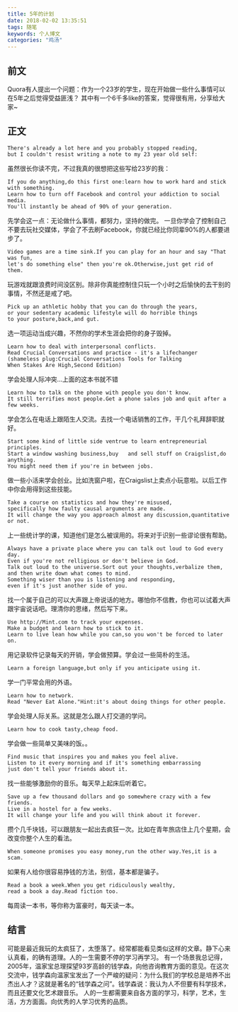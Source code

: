 ```yaml
---
title: 5年的计划
date: 2018-02-02 13:35:51
tags: 随笔
keywords: 个人博文
categories: "鸡汤"
---
```

## 前文
Quora有人提出一个问题：作为一个23岁的学生，现在开始做一些什么事情可以在5年之后觉得受益匪浅？
其中有一个6千多like的答案，觉得很有用，分享给大家~
<!--more-->
## 正文
```
There's already a lot here and you probably stopped reading,   
but I couldn't resist writing a note to my 23 year old self:
```
虽然很长你读不完，不过我真的很想把这些写给23岁的我：
```
If you do anything,do this first one:learn how to work hard and stick with something.  
Learn how to turn off Facebook and control your addiction to social media.    
You'll instantly be ahead of 90% of your generation. 
```
先学会这一点：无论做什么事情，都努力，坚持的做完。
一旦你学会了控制自己不要去玩社交媒体，学会了不去刷Facebook，你就已经比你同辈90%的人都要进步了。
```
Video games are a time sink.If you can play for an hour and say "That was fun,  
let's do something else" then you're ok.Otherwise,just get rid of them.
```
玩游戏就跟浪费时间没区别。除非你真能控制住只玩一个小时之后愉快的去干别的事情，不然还是戒了吧。
```
Pick up an athletic hobby that you can do through the years,
or your sedentary academic lifestyle will do horrible things   
to your posture,back,and gut.
```
选一项运动当成兴趣，不然你的学术生涯会把你的身子毁掉。
```
Learn how to deal with interpersonal conflicts.  
Read Crucial Conversations and practice - it's a lifechanger   
(shameless plug:Crucial Conversations Tools for Talking  
When Stakes Are High,Second Edition)
```
学会处理人际冲突...上面的这本书就不错
```
Learn how to talk on the phone with people you don't know.  
It still terrifies most people.Get a phone sales job and quit after a few weeks.
```
学会怎么在电话上跟陌生人交流。去找一个电话销售的工作，干几个礼拜辞职就好。
```
Start some kind of little side ventrue to learn entrepreneurial principles.  
Start a window washing business,buy   and sell stuff on Craigslist,do anything.  
You might need them if you're in between jobs.
```
做一些小活来学会创业。比如洗窗户啦，在Craigslist上卖点小玩意啦。以后工作中你会用得到这些技能。
```
Take a course on statistics and how they're misused,  
specifically how faulty causal arguments are made.  
It will change the way you approach almost any discussion,quantitative or not.
```
上一些统计学的课，知道他们是怎么被误用的。将来对于识别一些谬论很有帮助。
```
Always have a private place where you can talk out loud to God every day.  
Even if you're not relligious or don't believe in God.  
Talk out loud to the universe.Sort out your thoughts,verbalize them,  
and then write down what comes to mind.  
Something wiser than you is listening and responding,   
even if it's just another side of you.  
```
找一个属于自己的可以大声跟上帝说话的地方。哪怕你不信教，你也可以试着大声跟宇宙说话吧。理清你的思绪，然后写下来。
```
Use http://Mint.com to track your expenses.  
Make a budget and learn how to stick to it.  
Learn to live lean how while you can,so you won't be forced to later on.
```
用记录软件记录每天的开销，学会做预算。学会过一些简朴的生活。
```
Learn a foreign language,but only if you anticipate using it.
```
学一门平常会用的外语。
```
Learn how to network.  
Read "Never Eat Alone."Hint:it's about doing things for other people.
```
学会处理人际关系。这就是怎么跟人打交道的学问。
```
Learn how to cook tasty,cheap food.
```
学会做一些简单又美味的饭。。
```
Find music that inspires you and makes you feel alive.  
Listen to it every morning and if it's something embarrassing  
just don't tell your friends about it.
```
找一些能够激励你的音乐。每天早上起床后听着它。
```
Save up a few thousand dollars and go somewhere crazy with a few friends.  
Live in a hostel for a few weeks.  
It will change your life and you will think about it forever.
```
攒个几千块钱，可以跟朋友一起出去疯狂一次。比如在青年旅店住上几个星期，会改变你整个人生的看法。
```
When someone promises you easy money,run the other way.Yes,it is a scam.
```
如果有人给你很容易挣钱的方法，别信，基本都是骗子。
```
Read a book a week.When you get ridiculously wealthy,  
read a book a day.Read fiction too.
```
每周读一本书，等你称为富豪时，每天读一本。
## 结言
可能是最近我玩的太疯狂了，太堕落了。经常都能看见类似这样的文章。静下心来认真看，的确有道理。人的一生需要不停的学习再学习。
有一个场景我总记得，2005年，温家宝总理探望93岁高龄的钱学森，向他咨询教育方面的意见。在这次交流中，钱学森向温家宝发出了一个严峻的疑问：为什么我们的学校总是培养不出杰出人才？这就是著名的“钱学森之问”。钱学森说：我认为人不但要有科学技术，而且还要文化艺术跟音乐。
人的一生都需要来自各方面的学习，科学，艺术，生活，方方面面。向优秀的人学习优秀的品质。